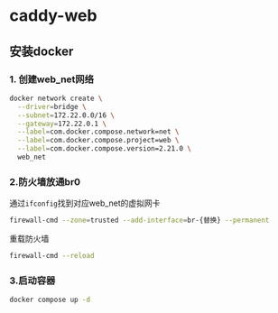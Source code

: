 # caddy-web
## 安装docker
### 1. 创建web_net网络
```bash
docker network create \
  --driver=bridge \
  --subnet=172.22.0.0/16 \
  --gateway=172.22.0.1 \
  --label=com.docker.compose.network=net \
  --label=com.docker.compose.project=web \
  --label=com.docker.compose.version=2.21.0 \
  web_net
```
### 2.防火墙放通br0
通过`ifconfig`找到对应web_net的虚拟网卡
```bash
firewall-cmd --zone=trusted --add-interface=br-{替换} --permanent
```
重载防火墙
```bash
firewall-cmd --reload
```
### 3.启动容器
```bash
docker compose up -d
```
